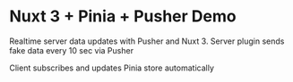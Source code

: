 # Nuxt 3 + Pinia + Pusher Demo
Realtime server data updates with Pusher and Nuxt 3.
Server plugin sends fake data every 10 sec via Pusher

Client subscribes and updates Pinia store automatically
